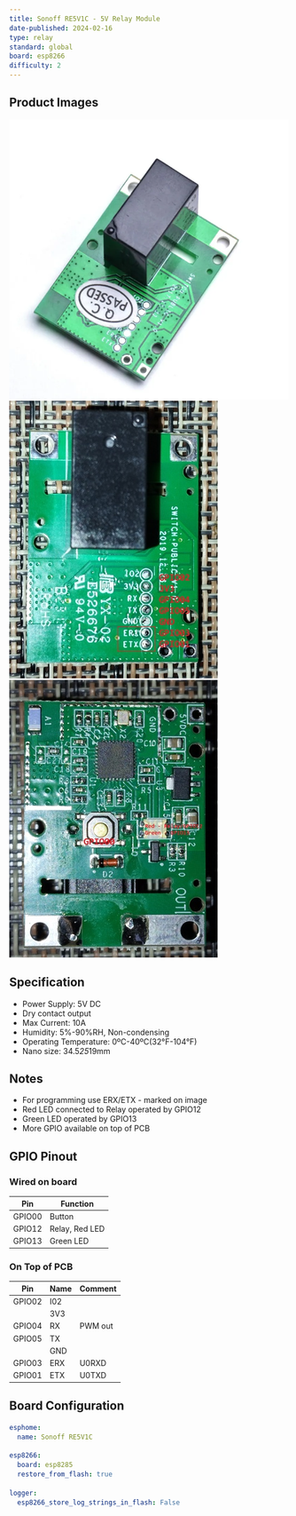 ```yaml
---
title: Sonoff RE5V1C - 5V Relay Module
date-published: 2024-02-16
type: relay
standard: global
board: esp8266
difficulty: 2
---
```


## Product Images

![Product Image](./sonoff_RE5V1C.webp "Product Image")
![PCB Top](./sonoff_RE5V1C_top.jpg "PCB Top")
![PCB Bottom](./sonoff_RE5V1C_bottom.jpg "PCB Bottom")

## Specification

- Power Supply: 5V DC
- Dry contact output
- Max Current: 10A
- Humidity: 5%-90%RH, Non-condensing
- Operating Temperature: 0ºC-40ºC(32°F-104°F)
- Nano size: 34.5*25*19mm

## Notes

- For programming use ERX/ETX - marked on image
- Red LED connected to Relay operated by GPIO12
- Green LED operated by GPIO13
- More GPIO available on top of PCB

## GPIO Pinout

### Wired on board

| Pin    | Function       |
| ------ | -------------- |
| GPIO00 | Button         |
| GPIO12 | Relay, Red LED |
| GPIO13 | Green LED      |

### On Top of PCB

| Pin    | Name | Comment |
| ------ | ---- | ------- |
| GPIO02 | I02  |         |
|        | 3V3  |         |
| GPIO04 | RX   | PWM out |
| GPIO05 | TX   |         |
|        | GND  |         |
| GPIO03 | ERX  | U0RXD   |
| GPIO01 | ETX  | U0TXD   |

## Board Configuration

```yaml
esphome:
  name: Sonoff RE5V1C

esp8266:
  board: esp8285
  restore_from_flash: true

logger:
  esp8266_store_log_strings_in_flash: False
```
